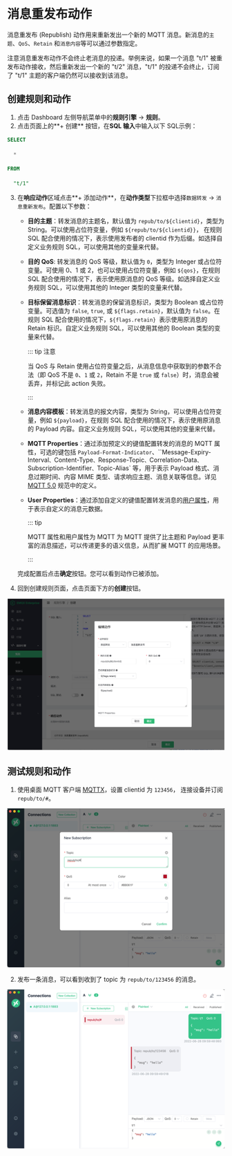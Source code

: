 # 消息重发布动作

消息重发布 (Republish) 动作用来重新发出一个新的 MQTT 消息。新消息的`主题`、`QoS`、`Retain` 和`消息内容`等可以通过参数指定。

注意消息重发布动作不会终止老消息的投递。举例来说，如果一个消息 "t/1" 被重发布动作接收，然后重新发出一个新的 "t/2" 消息，"t/1" 的投递不会终止，订阅了 "t/1" 主题的客户端仍然可以接收到该消息。

## 创建规则和动作

1. 点击 Dashboard 左侧导航菜单中的**规则引擎** -> **规则**。
2. 点击页面上的**+ 创建** 按钮，在**SQL 输入**中输入以下 SQL示例：

```SQL
SELECT

  *

FROM

  "t/1"
```

3. 在**响应动作**区域点击**+ 添加动作**，在**动作类型**下拉框中选择`数据转发` -> `消息重新发布`。配置以下参数：

   - **目的主题**：转发消息的主题名，默认值为 `repub/to/${clientid}`，类型为 String。可以使用占位符变量，例如 `${repub/to/${clientid}}`， 在规则 SQL 配合使用的情况下，表示使用发布者的 clientid 作为后缀。如选择自定义业务规则 SQL，可以使用其他的变量来代替。

   - **目的 QoS**: 转发消息的 QoS 等级，默认值为 `0`，类型为 Integer 或占位符变量。可使用 0、1 或 2，也可以使用占位符变量，例如 `${qos}`，在规则 SQL 配合使用的情况下，表示使用原消息的 QoS 等级。如选择自定义业务规则 SQL，可以使用其他的 Integer 类型的变量来代替。

   - **目标保留消息标识**：转发消息的保留消息标识，类型为 Boolean 或占位符变量。可选值为 `false`, `true`, 或 `${flags.retain}`，默认值为 `false`。在规则 SQL 配合使用的情况下，`${flags.retain} `表示使用原消息的 Retain 标识。自定义业务规则 SQL，可以使用其他的 Boolean 类型的变量来代替。

     ::: tip 注意

     当 QoS 与 Retain 使用占位符变量之后，从消息信息中获取到的参数不合法（即 QoS 不是 `0`、`1` 或 `2`，Retain 不是 `true` 或 `false`）时，消息会被丢弃，并标记此 action 失败。

     :::

   - **消息内容模板**：转发消息的报文内容，类型为 String，可以使用占位符变量，例如 `${payload}`，在规则 SQL 配合使用的情况下，表示使用原消息的 Payload 内容。自定义业务规则 SQL，可以使用其他的变量来代替。

   - **MQTT Properties**：通过添加预定义的键值配置转发的消息的 MQTT 属性，可选的键包括 `Payload-Format-Indicator`、``Message-Expiry-Interval`、`Content-Type`、`Response-Topic`、`Correlation-Data`、`Subscription-Identifier`、`Topic-Alias` 等，用于表示 Payload 格式、消息过期时间、内容 MIME 类型、请求响应主题、消息关联等信息。详见 [MQTT 5.0](https://www.emqx.com/zh/blog/mqtt5-new-features-properties-and-loads) 规范中的定义。

   - **User Properties**：通过添加自定义的键值配置转发消息的[用户属性](https://www.emqx.com/zh/blog/mqtt5-user-properties)，用于表示自定义的消息元数据。

     ::: tip

     MQTT 属性和用户属性为 MQTT 为 MQTT 提供了比主题和 Payload 更丰富的消息描述，可以传递更多的语义信息，从而扩展 MQTT 的应用场景。

     :::

   完成配置后点击**确定**按钮。您可以看到动作已被添加。

4. 回到创建规则页面，点击页面下方的**创建**按钮。

![image](./assets/rule-engine/republish/action.png)

## 测试规则和动作

1. 使用桌面 MQTT 客户端 [MQTTX](https://mqttx.app/zh)，设置 clientid 为 `123456`， 连接设备并订阅 `repub/to/#`。

![image](./assets/rule-engine/republish/mqtt_sub.png)

2. 发布一条消息，可以看到收到了 topic 为 `repub/to/123456` 的消息。

![image](./assets/rule-engine/republish/mqtt_recv.png)
